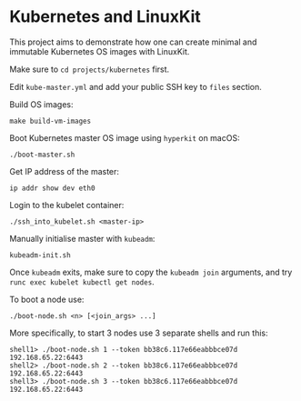 # Kubernetes and LinuxKit

This project aims to demonstrate how one can create minimal and immutable Kubernetes OS images with LinuxKit.

Make sure to `cd projects/kubernetes` first.

Edit `kube-master.yml` and add your public SSH key to `files` section.

Build OS images:
```
make build-vm-images
```

Boot Kubernetes master OS image using `hyperkit` on macOS:
```
./boot-master.sh
```

Get IP address of the master:
```
ip addr show dev eth0
```

Login to the kubelet container:
```
./ssh_into_kubelet.sh <master-ip>
```

Manually initialise master with `kubeadm`:
```
kubeadm-init.sh
```

Once `kubeadm` exits, make sure to copy the `kubeadm join` arguments,
and try `runc exec kubelet kubectl get nodes`.

To boot a node use:
```
./boot-node.sh <n> [<join_args> ...]
```

More specifically, to start 3 nodes use 3 separate shells and run this:
```
shell1> ./boot-node.sh 1 --token bb38c6.117e66eabbbce07d 192.168.65.22:6443
shell2> ./boot-node.sh 2 --token bb38c6.117e66eabbbce07d 192.168.65.22:6443
shell3> ./boot-node.sh 3 --token bb38c6.117e66eabbbce07d 192.168.65.22:6443
```
